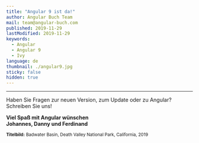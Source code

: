 ```yaml
---
title: "Angular 9 ist da!"
author: Angular Buch Team
mail: team@angular-buch.com
published: 2019-11-29
lastModified: 2019-11-29
keywords:
  - Angular
  - Angular 9
  - Ivy
language: de
thumbnail: ./angular9.jpg
sticky: false
hidden: true
---
```



<hr>

Haben Sie Fragen zur neuen Version, zum Update oder zu Angular? Schreiben Sie uns!

**Viel Spaß mit Angular wünschen<br>
Johannes, Danny und Ferdinand**


<small>**Titelbild:** Badwater Basin, Death Valley National Park, California, 2019</small>
